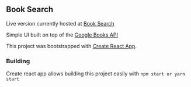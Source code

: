 ## Book Search

Live version currently hosted at [Book Search](https://claytonhart.github.io/book-search/)

Simple UI built on top of the [Google Books API](https://developers.google.com/books/)

This project was bootstrapped with [Create React App](https://github.com/facebookincubator/create-react-app).

### Building

Create react app allows building this project easily with `npm start or yarn start`
